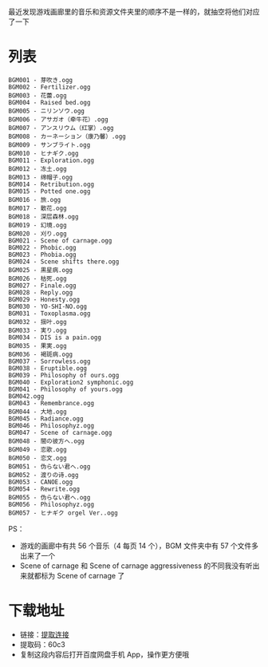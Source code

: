 最近发现游戏画廊里的音乐和资源文件夹里的顺序不是一样的，就抽空将他们对应了一下

# 列表

```text
BGM001 - 芽吹き.ogg
BGM002 - Fertilizer.ogg
BGM003 - 花蕾.ogg
BGM004 - Raised bed.ogg
BGM005 - ニリンソウ.ogg
BGM006 - アサガオ（牵牛花）.ogg
BGM007 - アンスリウム（红掌）.ogg
BGM008 - カーネーション（康乃馨）.ogg
BGM009 - サンブライト.ogg
BGM010 - ヒナギク.ogg
BGM011 - Exploration.ogg
BGM012 - 冻土.ogg
BGM013 - 绵帽子.ogg
BGM014 - Retribution.ogg
BGM015 - Potted one.ogg
BGM016 - 旅.ogg
BGM017 - 散花.ogg
BGM018 - 深层森林.ogg
BGM019 - 幻境.ogg
BGM020 - 刈り.ogg
BGM021 - Scene of carnage.ogg
BGM022 - Phobic.ogg
BGM023 - Phobia.ogg
BGM024 - Scene shifts there.ogg
BGM025 - 黒星病.ogg
BGM026 - 枯死.ogg
BGM027 - Finale.ogg
BGM028 - Reply.ogg
BGM029 - Honesty.ogg
BGM030 - YO-SHI-NO.ogg
BGM031 - Toxoplasma.ogg
BGM032 - 揺叶.ogg
BGM033 - 実り.ogg
BGM034 - DIS is a pain.ogg
BGM035 - 果実.ogg
BGM036 - 褐斑病.ogg
BGM037 - Sorrowless.ogg
BGM038 - Eruptible.ogg
BGM039 - Philosophy of ours.ogg
BGM040 - Exploration2 symphonic.ogg
BGM041 - Philosophy of yours.ogg
BGM042.ogg
BGM043 - Remembrance.ogg
BGM044 - 大地.ogg
BGM045 - Radiance.ogg
BGM046 - Philosophyz.ogg
BGM047 - Scene of carnage.ogg
BGM048 - 闇の彼方へ.ogg
BGM049 - 恋歌.ogg
BGM050 - 恋文.ogg
BGM051 - 伪らない君へ.ogg
BGM052 - 渡りの诗.ogg
BGM053 - CANOE.ogg
BGM054 - Rewrite.ogg
BGM055 - 伪らない君へ.ogg
BGM056 - Philosophyz.ogg
BGM057 - ヒナギク orgel Ver..ogg
```

PS：

-   游戏的画廊中有共 56 个音乐（4 每页 14 个），BGM 文件夹中有 57 个文件多出来了一个
-   Scene of carnage 和 Scene of carnage aggressiveness 的不同我没有听出来就都标为 Scene of carnage 了

# 下载地址

-   链接：[提取连接](https://pan.baidu.com/s/1rB_rG6RtMvOZZRKZQEVrWg)
-   提取码：60c3 
-   复制这段内容后打开百度网盘手机 App，操作更方便哦
